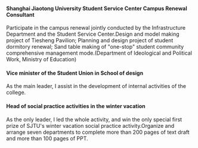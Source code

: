 #### Shanghai Jiaotong University Student Service Center Campus Renewal Consultant  
Participate in the campus renewal jointly conducted by the Infrastructure Department and the Student Service Center.Design and model making project of Tiesheng Pavilion; Planning and design project of student dormitory renewal; Sand table making of "one-stop" student community comprehensive management mode.(Department of Ideological and Political Work, Ministry of Education)  
#### Vice minister of the Student Union in School of design  
As the main leader, I assist in the development of internal activities of the college.  
#### Head of social practice activities in the winter vacation  
As the only leader, I led the whole activity, and win the only special first prize of SJTU's winter vacation social practice activity.Organize and arrange seven departments to complete more than 200 pages of text draft and more than 100 pages of PPT.  


        